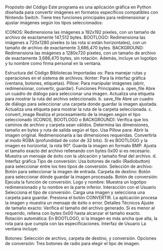 Propósito del Código
Este programa es una aplicación gráfica en Python diseñada para convertir imágenes en formatos específicos compatibles con Nintendo Switch. Tiene tres funciones principales para redimensionar y ajustar imágenes según los tipos seleccionados:

ICONOS: Redimensiona las imágenes a 192x192 píxeles, con un tamaño de archivo de exactamente 147,512 bytes.
BOOTLOGO: Redimensiona las imágenes a 720x1280 píxeles (o las rota si están horizontales), con un tamaño de archivo de exactamente 3,686,470 bytes.
BACKGROUND: Redimensiona las imágenes a 1280x720 píxeles, con un tamaño de archivo de exactamente 3,686,470 bytes, sin rotación.
Además, incluye un logotipo y tu nombre como firma personal en la ventana.

Estructura del Código
Bibliotecas Importadas
os: Para manejar rutas y operaciones en el sistema de archivos.
tkinter: Para la interfaz gráfica (ventana, botones, etiquetas).
Pillow: Para manipular imágenes (abrir, redimensionar, convertir, guardar).
Funciones Principales
a. open_file
Abre un cuadro de diálogo para seleccionar una imagen.
Actualiza una etiqueta para mostrar la ruta del archivo seleccionado.
b. save_file
Abre un cuadro de diálogo para seleccionar una carpeta donde guardar la imagen ajustada.
Actualiza una etiqueta para mostrar la ruta de la carpeta seleccionada.
c. convert_image
Realiza el procesamiento de la imagen según el tipo seleccionado (ICONOS, BOOTLOGO o BACKGROUND):
Verifica que los caminos de archivo y carpeta sean válidos.
Determina las dimensiones, tamaño en bytes y ruta de salida según el tipo.
Usa Pillow para:
Abrir la imagen original.
Redimensionarla a las dimensiones requeridas.
Convertirla al modo RGBA (profundidad de color de 32 bits).
Si es BOOTLOGO y la imagen es horizontal, la rota 90°.
Guarda la imagen en formato BMP.
Ajusta el tamaño exacto del archivo rellenando con bytes 0x00 si es necesario.
Muestra un mensaje de éxito con la ubicación y tamaño final del archivo.
d. Interfaz gráfica
Tipo de conversión:
Usa botones de radio (Radiobutton) para seleccionar entre los tres tipos de conversión.
Selección de archivo:
Botón para seleccionar la imagen de entrada.
Carpeta de destino:
Botón para seleccionar dónde guardar la imagen procesada.
Botón de conversión:
Ejecuta la función de conversión.
Logo y nombre:
Muestra un logotipo redimensionado y tu nombre en la parte inferior.
Interacción con el Usuario
Selecciona el tipo de conversión.
Carga una imagen y selecciona una carpeta para guardar.
Presiona el botón CONVERTIR.
La aplicación procesa la imagen y muestra un mensaje de éxito o error.
Detalles Técnicos
Ajuste de tamaño exacto:
Verifica el tamaño del archivo generado.
Si es menor al requerido, rellena con bytes 0x00 hasta alcanzar el tamaño exacto.
Rotación automática:
En BOOTLOGO, si la imagen es más ancha que alta, la rota para que cumpla con las especificaciones.
Interfaz de Usuario
La ventana incluye:

Botones:
Selección de archivo, carpeta de destino, y conversión.
Opciones de conversión:
Tres botones de radio para elegir el tipo de imagen.
